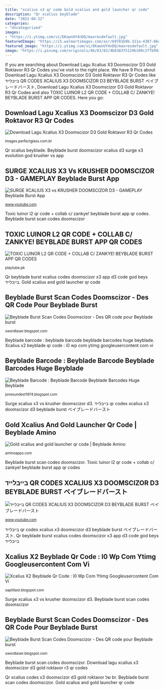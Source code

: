 ```yaml
---
title: "xcalius x3 qr code Gold xcalius and gold launcher qr code"
description: "Qr xcalius beyblade"
date: "2022-04-22"
categories:
- "Uncategorized"
images:
- "https://i.ytimg.com/vi/EKawnUY4nDQ/maxresdefault.jpg"
featuredImage: "https://i5.walmartimages.com/asr/69781b9b-311a-4387-86af-05871f41406f_1.6252fe1933e5ce11a9ab1d8d6589b966.jpeg?odnWidth=282&amp;odnHeight=282&amp;odnBg=ffffff"
featured_image: "https://i.ytimg.com/vi/EKawnUY4nDQ/maxresdefault.jpg"
image: "https://i.pinimg.com/originals/4b/63/83/4b638375129b109c2ffb992c3caf543a.jpg"
---
```


If you are searching about Download Lagu Xcalius X3 Doomscizor D3 Gold Roktavor R3 Qr Codes you've visit to the right place. We have 9 Pics about Download Lagu Xcalius X3 Doomscizor D3 Gold Roktavor R3 Qr Codes like בייבלייד QR CODES XCALIUS X3 DOOMSCIZOR D3 BEYBLADE BURST ベイブレードバースト, Download Lagu Xcalius X3 Doomscizor D3 Gold Roktavor R3 Qr Codes and also TOXIC LUINOR L2 QR CODE + COLLAB C/ ZANKYE! BEYBLADE BURST APP QR CODES. Here you go:

## Download Lagu Xcalius X3 Doomscizor D3 Gold Roktavor R3 Qr Codes

![Download Lagu Xcalius X3 Doomscizor D3 Gold Roktavor R3 Qr Codes](https://i.ytimg.com/vi/Ne_CK5jH2Xk/maxresdefault.jpg "Beyblade burst scan codes doomscizor")

<small>images.perfectglass.com.br</small>

Qr xcalius beyblade. Beyblade burst doomscizor xcalius d3 surge x3 evolution god krusher vs app

## SURGE XCALIUS X3 Vs KRUSHER DOOMSCIZOR D3 - GAMEPLAY Beyblade Burst App

![SURGE XCALIUS X3 vs KRUSHER DOOMSCIZOR D3 - GAMEPLAY Beyblade Burst App](https://i.ytimg.com/vi/93C3I7DRgKE/maxresdefault.jpg "Gold xcalius and gold launcher qr code")

<small>www.youtube.com</small>

Toxic luinor l2 qr code + collab c/ zankye! beyblade burst app qr codes. Beyblade burst scan codes doomscizor

## TOXIC LUINOR L2 QR CODE + COLLAB C/ ZANKYE! BEYBLADE BURST APP QR CODES

![TOXIC LUINOR L2 QR CODE + COLLAB C/ ZANKYE! BEYBLADE BURST APP QR CODES](https://i.ytimg.com/vi/PX3Du5I1xxU/hqdefault.jpg "Qr xcalius codes x3 doomscizor d3 gold roktavor של br")

<small>playtube.pk</small>

Qr beyblade burst xcalius codes doomscizor x3 app d3 code god beys בייבלייד. Gold xcalius and gold launcher qr code

## Beyblade Burst Scan Codes Doomscizor - Des QR Code Pour Beyblade Burst

![Beyblade Burst Scan Codes Doomscizor - Des QR code pour Beyblade burst](https://i.ytimg.com/vi/rJY0A91im1k/maxresdefault.jpg "Surge xcalius x3 vs krusher doomscizor d3")

<small>swordlaser.blogspot.com</small>

Beyblade barcode : beyblade barcode beyblade barcodes huge beyblade. Xcalius x2 beyblade qr code : i0 wp com ytimg googleusercontent com vi

## Beyblade Barcode : Beyblade Barcode Beyblade Barcodes Huge Beyblade

![Beyblade Barcode : Beyblade Barcode Beyblade Barcodes Huge Beyblade](https://i.pinimg.com/originals/4b/63/83/4b638375129b109c2ffb992c3caf543a.jpg "Beyblade doomscizor beyblades kerbeus j2 jormuntor")

<small>jonesundest1974.blogspot.com</small>

Surge xcalius x3 vs krusher doomscizor d3. בייבלייד qr codes xcalius x3 doomscizor d3 beyblade burst ベイブレードバースト

## Gold Xcalius And Gold Launcher Qr Code | Beyblade Amino

![Gold xcalius and gold launcher qr code | Beyblade Amino](https://pm1.narvii.com/6526/af1a4a043a0f4194ac1a80c907ff1d7865abeb47_hq.jpg "Qr xcalius beyblade")

<small>aminoapps.com</small>

Beyblade burst scan codes doomscizor. Toxic luinor l2 qr code + collab c/ zankye! beyblade burst app qr codes

## בייבלייד QR CODES XCALIUS X3 DOOMSCIZOR D3 BEYBLADE BURST ベイブレードバースト

![בייבלייד QR CODES XCALIUS X3 DOOMSCIZOR D3 BEYBLADE BURST ベイブレードバースト](https://i.ytimg.com/vi/EKawnUY4nDQ/maxresdefault.jpg "Qr xcalius beyblade")

<small>www.youtube.com</small>

בייבלייד qr codes xcalius x3 doomscizor d3 beyblade burst ベイブレードバースト. Qr beyblade burst xcalius codes doomscizor x3 app d3 code god beys בייבלייד

## Xcalius X2 Beyblade Qr Code : I0 Wp Com Ytimg Googleusercontent Com Vi

![Xcalius X2 Beyblade Qr Code : I0 Wp Com Ytimg Googleusercontent Com Vi](https://i5.walmartimages.com/asr/69781b9b-311a-4387-86af-05871f41406f_1.6252fe1933e5ce11a9ab1d8d6589b966.jpeg?odnWidth=282&amp;odnHeight=282&amp;odnBg=ffffff "Qr beyblade burst xcalius codes doomscizor x3 app d3 code god beys בייבלייד")

<small>sapitllast.blogspot.com</small>

Surge xcalius x3 vs krusher doomscizor d3. Beyblade burst scan codes doomscizor

## Beyblade Burst Scan Codes Doomscizor - Des QR Code Pour Beyblade Burst

![Beyblade Burst Scan Codes Doomscizor - Des QR code pour Beyblade burst](https://i0.wp.com/i.ytimg.com/vi/ig9GXiaDEfo/maxresdefault.jpg "Beyblade cognite doomscizor beyblades бейблейд jormuntor")

<small>swordlaser.blogspot.com</small>

Beyblade burst scan codes doomscizor. Download lagu xcalius x3 doomscizor d3 gold roktavor r3 qr codes

Qr xcalius codes x3 doomscizor d3 gold roktavor של br. Beyblade burst scan codes doomscizor. Gold xcalius and gold launcher qr code
